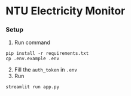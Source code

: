 # NTU Electricity Monitor

### Setup

1. Run command

```shell
pip install -r requirements.txt
cp .env.example .env
```

2. Fill the `auth_token` in `.env`
3. Run

```shell
streamlit run app.py
```
